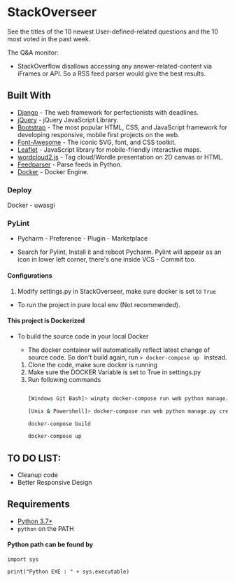 # StackOverseer
See the titles of the 10 newest User-defined-related questions and the 10 most voted in the past week.

The Q&A monitor:
- StackOverflow disallows accessing any answer-related-content via iFrames or API. So a RSS feed parser would give the best results.



## Built With
* [Django](https://www.djangoproject.com/) - The web framework for perfectionists with deadlines.
* [jQuery](https://github.com/jquery/jquery) - jQuery JavaScript Library.
* [Bootstrap](https://github.com/twbs/bootstrap) - The most popular HTML, CSS, and JavaScript framework for developing responsive, mobile first projects on the web.
* [Font-Awesome](https://github.com/FortAwesome/Font-Awesome) - The iconic SVG, font, and CSS toolkit.
* [Leaflet](https://github.com/Leaflet/Leaflet) - JavaScript library for mobile-friendly interactive maps.
* [wordcloud2.js](https://github.com/search?q=wordcloud2) - Tag cloud/Wordle presentation on 2D canvas or HTML.
* [Feedparser](https://github.com/kurtmckee/feedparser) - Parse feeds in Python.
* [Docker](https://www.docker.com/) - Docker Engine.




    
### Deploy

Docker - uwasgi 
### PyLint
- Pycharm - Preference - Plugin - Marketplace 

- Search for Pylint, Install it and reboot Pycharm.
Pylint will appear as an icon in lower left corner, there's one inside VCS - Commit too.

#### Configurations
1. Modify settings.py in StackOverseer, make sure docker is set to `True`

- To run the project in pure local env (Not recommended).

#### This project is Dockerized

- To build the source code in your local Docker
    - The docker container will automatically reflect latest change of source code.
    So don't build again, run ```> docker-compose up ``` instead.
    
    1. Clone the code, make sure docker is running
    2. Make sure the DOCKER Variable is set to True in settings.py
    3. Run following commands
        ```bash
        
        [Windows Git Bash]> winpty docker-compose run web python manage.py createsuperuser
        
        [Unix & Powershell]> docker-compose run web python manage.py createsuperuser
        
        docker-compose build
        
        docker-compose up

        ```





## TO DO LIST: 

- Cleanup code
- Better Responsive Design




## Requirements

* [Python 3.7+](https://www.python.org/)
* `python` on the PATH



#### Python path can be found by
  
```  
import sys
      
print("Python EXE : " + sys.executable)
```   

